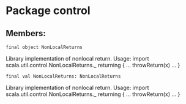 # Package control
## Members:
<pre><code class="language-scala" >final object NonLocalReturns</pre></code>
Library implementation of nonlocal return.
Usage:
   import scala.util.control.NonLocalReturns._
   returning { ... throwReturn(x) ... }

<pre><code class="language-scala" >final val NonLocalReturns: NonLocalReturns</pre></code>
Library implementation of nonlocal return.
Usage:
   import scala.util.control.NonLocalReturns._
   returning { ... throwReturn(x) ... }


